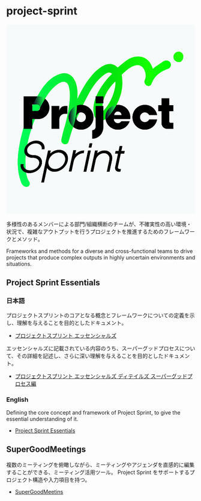 # project-sprint

![Project Sprint](images/pjs_logo.png)

多様性のあるメンバーによる部門/組織横断のチームが、不確実性の高い環境・状況で、複雑なアウトプットを行うプロジェクトを推進するためのフレームワークとメソッド。

Frameworks and methods for a diverse and cross-functional teams to drive projects that produce complex outputs in highly uncertain environments and situations.

## Project Sprint Essentials

### 日本語

プロジェクトスプリントのコアとなる概念とフレームワークについての定義を示し、理解を与えることを目的としたドキュメント。

* [プロジェクトスプリント エッセンシャルズ](https://copilot-jp.github.io/project-sprint/essentials.html)

エッセンシャルズに記載されている内容のうち、スーパーグッドプロセスについて、その詳細を記述し、さらに深い理解を与えることを目的としたドキュメント。

* [プロジェクトスプリント エッセンシャルズ ディテイルズ スーパーグッドプロセス編](https://copilot-jp.github.io/project-sprint/details_supergoodprocess.html)

### English

Defining the core concept and framework of Project Sprint, to give the essential understanding of it.

* [Project Sprint Essentials](https://copilot-jp.github.io/project-sprint/essentials_en.html)

## SuperGoodMeetings

複数のミーティングを俯瞰しながら、ミーティングやアジェンダを直感的に編集することができる、ミーティング活用ツール。
Project Sprint をサポートするプロジェクト構造や入力項目を持つ。

* [SuperGoodMeetins](https://supergoodmeetings.com/)

